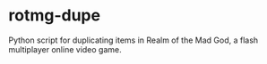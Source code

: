 # rotmg-dupe
Python script for duplicating items in Realm of the Mad God, a flash multiplayer online video game.
